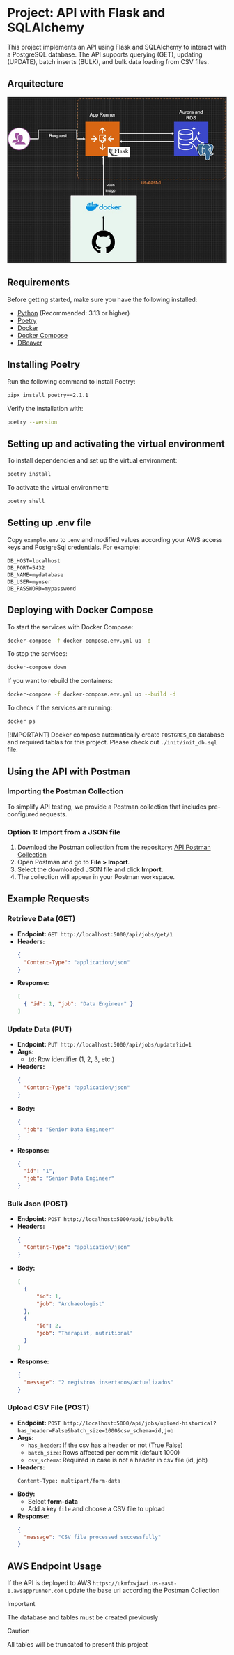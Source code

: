 # Project: API with Flask and SQLAlchemy

This project implements an API using Flask and SQLAlchemy to interact with a PostgreSQL database. The API supports querying (GET), updating (UPDATE), batch inserts (BULK), and bulk data loading from CSV files.

## Arquitecture

![Architecture Diagram](./docs/arquitecture_flask_pg.jpg)

## Requirements

Before getting started, make sure you have the following installed:

- [Python](https://www.python.org/downloads/) (Recommended: 3.13 or higher)
- [Poetry](https://python-poetry.org/docs/#installation)
- [Docker](https://docs.docker.com/get-docker/)
- [Docker Compose](https://docs.docker.com/compose/install/)
- [DBeaver](https://dbeaver.io/)

## Installing Poetry

Run the following command to install Poetry:

```sh
pipx install poetry==2.1.1
```

Verify the installation with:

```sh
poetry --version
```

## Setting up and activating the virtual environment

To install dependencies and set up the virtual environment:

```sh
poetry install
```

To activate the virtual environment:

```sh
poetry shell
```

## Setting up .env file

Copy `example.env` to `.env` and modified values according your AWS access keys and PostgreSql credentials. For example:

```
DB_HOST=localhost
DB_PORT=5432
DB_NAME=mydatabase
DB_USER=myuser
DB_PASSWORD=mypassword
```

## Deploying with Docker Compose

To start the services with Docker Compose:

```sh
docker-compose -f docker-compose.env.yml up -d
```

To stop the services:

```sh
docker-compose down
```

If you want to rebuild the containers:

```sh
docker-compose -f docker-compose.env.yml up --build -d
```

To check if the services are running:

```sh
docker ps
```

[!IMPORTANT]
Docker compose automatically create `POSTGRES_DB` database and required tablas for this project. Please check out `./init/init_db.sql` file.

## Using the API with Postman

### Importing the Postman Collection

To simplify API testing, we provide a Postman collection that includes pre-configured requests.

### Option 1: Import from a JSON file

1. Download the Postman collection from the repository:
   [API Postman Collection](./docs/postman_collection.json)
2. Open Postman and go to **File > Import**.
3. Select the downloaded JSON file and click **Import**.
4. The collection will appear in your Postman workspace.

## Example Requests

### Retrieve Data (GET)
- **Endpoint:** `GET http://localhost:5000/api/jobs/get/1`
- **Headers:**
  ```json
  {
    "Content-Type": "application/json"
  }
  ```
- **Response:**
  ```json
  [
    { "id": 1, "job": "Data Engineer" }
  ]
  ```

### Update Data (PUT)
- **Endpoint:** `PUT http://localhost:5000/api/jobs/update?id=1`
- **Args:**
    - `id`: Row identifier (1, 2, 3, etc.)
- **Headers:**
  ```json
  {
    "Content-Type": "application/json"
  }
  ```
- **Body:**
  ```json
  {
    "job": "Senior Data Engineer"
  }
  ```
- **Response:**
  ```json
  {
    "id": "1",
    "job": "Senior Data Engineer"
  }
  ```

### Bulk Json (POST)
- **Endpoint:** `POST http://localhost:5000/api/jobs/bulk`
- **Headers:**
  ```json
  {
    "Content-Type": "application/json"
  }
  ```
- **Body:**
  ```json
  [
    {
        "id": 1,
        "job": "Archaeologist"
    },
    {
        "id": 2,
        "job": "Therapist, nutritional"
    }
  ]
  ```
- **Response:**
  ```json
  {
    "message": "2 registros insertados/actualizados"
  }
  ```

### Upload CSV File (POST)
- **Endpoint:** `POST http://localhost:5000/api/jobs/upload-historical?has_header=False&batch_size=1000&csv_schema=id,job`
- **Args:**
    - `has_header`: If the csv has a header or not (True False)
    - `batch_size`: Rows affected per commit (default 1000)
    - `csv_schema`: Required in case is not a header in csv file (id, job)
- **Headers:**
  ```
  Content-Type: multipart/form-data
  ```
- **Body:**
  - Select **form-data**
  - Add a key `file` and choose a CSV file to upload
- **Response:**
  ```json
  {
    "message": "CSV file processed successfully"
  }
  ```

## AWS Endpoint Usage

If the API is deployed to AWS `https://ukmfxwjavi.us-east-1.awsapprunner.com` update the base url according the Postman Collection

> [!IMPORTANT]
> The database and tables must be created previously

> [!CAUTION]
> All tables will be truncated to present this project
